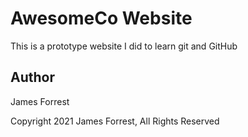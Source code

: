 # AwesomeCo Website
This is a prototype website I did to learn git and GitHub

## Author
James Forrest

Copyright 2021 James Forrest, All Rights Reserved